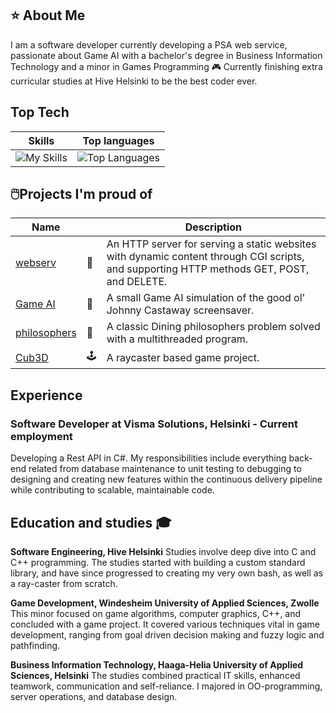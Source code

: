 ## ⭐️ About Me
I am a software developer currently developing a PSA web service, passionate about Game AI with a bachelor's degree in Business Information Technology and a minor in Games Programming 🎮 Currently finishing extra curricular studies at Hive Helsinki to be the best coder ever.

## Top Tech
| Skills | Top languages |
| --------------- | --------------- |
| ![My Skills](https://skillicons.dev/icons?i=cs,cpp,dotnet,git,c,docker,azure-light,bash-light) | ![Top Languages](https://github-readme-stats.vercel.app/api/top-langs/?username=merituulie) |

## 🖱️Projects I'm proud of
| Name | | Description |
| --------------- | --------------- | --------------- |
|[webserv](https://github.com/merituulie/webserv) | 🛜 | An HTTP server for serving a static websites with dynamic content through CGI scripts, and supporting HTTP methods GET, POST, and DELETE.|
|[Game AI](https://github.com/merituulie/JohnnyCastaway) | 🌴 | A small Game AI simulation of the good ol' Johnny Castaway screensaver.|
|[philosophers](https://github.com/merituulie/philisophers) | 🧵 | A classic Dining philosophers problem solved with a multithreaded program.|
|[Cub3D](https://github.com/merituulie/cub3d) | 🕹️ | A raycaster based game project.|


## Experience
### Software Developer at Visma Solutions, Helsinki - Current employment
Developing a Rest API in C#. My responsibilities include everything back-end related from database maintenance to unit testing to debugging to designing and creating new features within the continuous delivery pipeline while contributing to scalable, maintainable code.

## Education and studies 🎓
**Software Engineering, Hive Helsinki**
Studies involve deep dive into C and C++ programming. The studies started with building a custom standard library, and have since progressed to creating my very own bash, as well as a ray-caster from scratch.

**Game Development, Windesheim University of Applied Sciences, Zwolle**
This minor focused on game algorithms, computer graphics, C++, and concluded with a game project. It covered various techniques vital in game development, ranging from goal driven decision making and fuzzy logic and pathfinding.

**Business Information Technology, Haaga-Helia University of Applied Sciences, Helsinki**
The studies combined practical IT skills, enhanced teamwork, communication and self-reliance. I majored in OO-programming, server operations, and database design.
